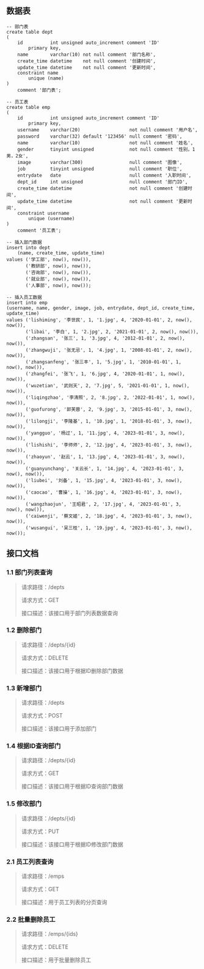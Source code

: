 ## 数据表

```mysql
-- 部门表
create table dept
(
    id          int unsigned auto_increment comment 'ID'
        primary key,
    name        varchar(10) not null comment '部门名称',
    create_time datetime    not null comment '创建时间',
    update_time datetime    not null comment '更新时间',
    constraint name
        unique (name)
)
    comment '部门表';

-- 员工表
create table emp
(
    id          int unsigned auto_increment comment 'ID'
        primary key,
    username    varchar(20)                  not null comment '用户名',
    password    varchar(32) default '123456' null comment '密码',
    name        varchar(10)                  not null comment '姓名',
    gender      tinyint unsigned             not null comment '性别，1男，2女',
    image       varchar(300)                 null comment '图像',
    job         tinyint unsigned             null comment '职位',
    entrydate   date                         null comment '入职时间',
    dept_id     int unsigned                 null comment '部门ID',
    create_time datetime                     not null comment '创建时间',
    update_time datetime                     not null comment '更新时间',
    constraint username
        unique (username)
)
    comment '员工表';
```

```mysql
-- 插入部门数据
insert into dept
    (name, create_time, update_time)
values ('学工部', now(), now()),
       ('教研部', now(), now()),
       ('咨询部', now(), now()),
       ('就业部', now(), now()),
       ('人事部', now(), now());

-- 插入员工数据
insert into emp
(username, name, gender, image, job, entrydate, dept_id, create_time, update_time)
values ('lishiming', '李世民', 1, '1.jpg', 4, '2020-01-01', 2, now(), now()),
       ('libai', '李白', 1, '2.jpg', 2, '2021-01-01', 2, now(), now()),
       ('zhangsan', '张三', 1, '3.jpg', 4, '2012-01-01', 2, now(), now()),
       ('zhangwuji', '张无忌', 1, '4.jpg', 1, '2008-01-01', 2, now(), now()),
       ('zhangsanfeng', '张三丰', 1, '5.jpg', 1, '2010-01-01', 1, now(), now()),
       ('zhangfei', '张飞', 1, '6.jpg', 4, '2020-01-01', 1, now(), now()),
       ('wuzetian', '武则天', 2, '7.jpg', 5, '2021-01-01', 1, now(), now()),
       ('liqingzhao', '李清照', 2, '8.jpg', 2, '2022-01-01', 1, now(), now()),
       ('guofurong', '郭芙蓉', 2, '9.jpg', 3, '2015-01-01', 3, now(), now()),
       ('lilongji', '李隆基', 1, '10.jpg', 1, '2018-01-01', 3, now(), now()),
       ('yangguo', '杨过', 1, '11.jpg', 4, '2023-01-01', 3, now(), now()),
       ('lishishi', '李师师', 2, '12.jpg', 4, '2023-01-01', 3, now(), now()),
       ('zhaoyun', '赵云', 1, '13.jpg', 4, '2023-01-01', 3, now(), now()),
       ('guanyunchang', '关云长', 1, '14.jpg', 4, '2023-01-01', 3, now(), now()),
       ('liubei', '刘备', 1, '15.jpg', 4, '2023-01-01', 3, now(), now()),
       ('caocao', '曹操', 1, '16.jpg', 4, '2023-01-01', 3, now(), now()),
       ('wangzhaojun', '王昭君', 2, '17.jpg', 4, '2023-01-01', 3, now(), now()),
       ('caiwenji', '蔡文姬', 2, '18.jpg', 4, '2023-01-01', 3, now(), now()),
       ('wusangui', '吴三桂', 1, '19.jpg', 4, '2023-01-01', 3, now(), now());
```

## 接口文档
### 1.1 部门列表查询

> 请求路径：/depts
> 
> 请求方式：GET
> 
> 接口描述：该接口用于部门列表数据查询


### 1.2 删除部门

> 请求路径：/depts/{id}
>
> 请求方式：DELETE
>
> 接口描述：该接口用于根据ID删除部门数据


### 1.3 新增部门

> 请求路径：/depts
>
> 请求方式：POST
>
> 接口描述：该接口用于添加部门


### 1.4 根据ID查询部门

> 请求路径：/depts/{id}
>
> 请求方式：GET
>
> 接口描述：该接口用于根据ID查询部门数据


### 1.5 修改部门

> 请求路径：/depts/{id}
>
> 请求方式：PUT
>
> 接口描述：该接口用于根据ID修改部门数据


### 2.1 员工列表查询

> 请求路径：/emps
>
> 请求方式：GET
>
> 接口描述：用于员工列表的分页查询


### 2.2 批量删除员工

> 请求路径：/emps/{ids}
>
> 请求方式：DELETE
>
> 接口描述：用于批量删除员工